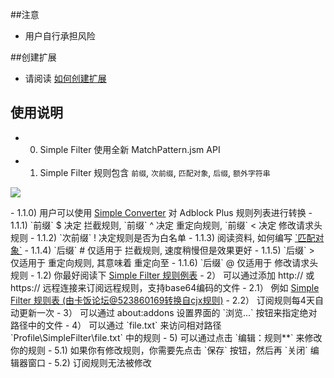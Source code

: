 ##注意

- 用户自行承担风险

##创建扩展

- 请阅读 <a href="https://goo.gl/9aM7i7">如何创建扩展</a>

## 使用说明

- 0) Simple Filter 使用全新 MatchPattern.jsm API
- 1) Simple Filter 规则包含 `前缀`, `次前缀`, `匹配对象`, `后缀`, `额外字符串`
<p><img src="http://i66.tinypic.com/fvxl05.png"></p>
    - 1.1.0) 用户可以使用 <a href="https://goo.gl/vt6Jj4">Simple Converter</a> 对 Adblock Plus 规则列表进行转换
    - 1.1.1) `前缀` $ 决定 拦截规则, `前缀` ^ 决定 重定向规则, `前缀` < 决定 修改请求头规则
    - 1.1.2) `次前缀` ! 决定规则是否为白名单
    - 1.1.3) 阅读资料, 如何编写 <a href="https://goo.gl/sZzTgN">`匹配对象`</a>
    - 1.1.4) `后缀` # 仅适用于 拦截规则, 速度稍慢但是效果更好
    - 1.1.5) `后缀` > 仅适用于 重定向规则, 其意味着 重定向至
    - 1.1.6) `后缀` @ 仅适用于 修改请求头规则
  - 1.2) 你最好阅读下 <a href="https://goo.gl/veiWJZ">Simple Filter 规则例表</a>
- 2） 可以通过添加 http:// 或 https:// 远程连接来订阅远程规则，支持base64编码的文件
  - 2.1） 例如 <a href="https://goo.gl/Nf0B0a">Simple Filter 规则表 (由卡饭论坛@523860169转换自cjx规则)</a>
  - 2.2） 订阅规则每4天自动更新一次
- 3） 可以通过 about:addons 设置界面的 `浏览...` 按钮来指定绝对路径中的文件
- 4） 可以通过 `file.txt` 来访问相对路径 `Profile\SimpleFilter\file.txt` 中的规则
- 5) 可以通过点击 `编辑：规则**` 来修改你的规则
  - 5.1) 如果你有修改规则，你需要先点击 `保存` 按钮，然后再 `关闭` 编辑器窗口
  - 5.2) 订阅规则无法被修改
